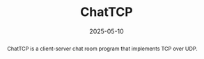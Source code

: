 ---
title:          "ChatTCP"
date:           2025-05-10
selected:       false
abstract: >-
  ChatTCP is a client-server chat room program that implements TCP over UDP.
cover:          /assets/images/covers/image.png
links:
  Code: https://github.com/Sanesasaha/ChatTCP
---